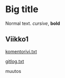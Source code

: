 # Big title
Normal text. *cursive*, **bold**

## Viikko1

[komentorivi.txt](laskarit/viikko1/komentorivi.txt)

[gitlog.txt](laskarit/viikko1/gitlog.txt)

muutos
